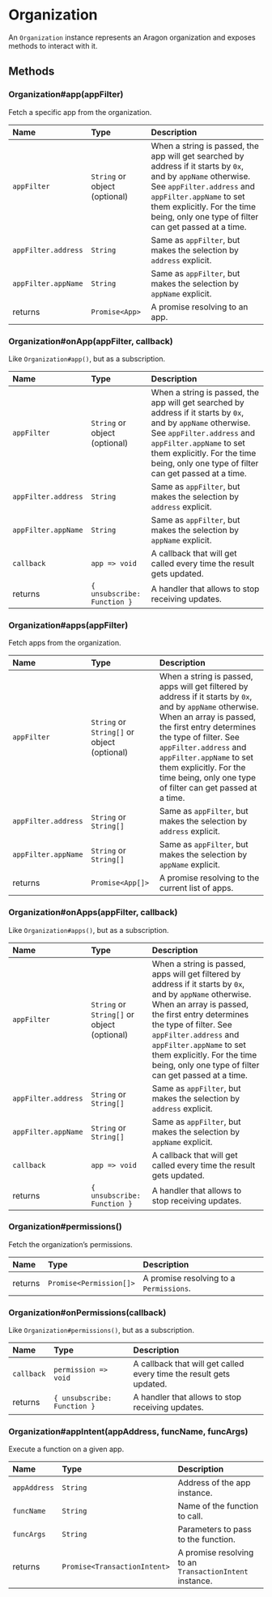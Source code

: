 # Organization

An `Organization` instance represents an Aragon organization and exposes methods to interact with it.

## Methods

### Organization\#app\(appFilter\)

Fetch a specific app from the organization.

| Name | Type | Description |
| :--- | :--- | :--- |
| `appFilter` | `String` or object \(optional\) | When a string is passed, the app will get searched by address if it starts by `0x`, and by `appName` otherwise. See `appFilter.address` and `appFilter.appName` to set them explicitly. For the time being, only one type of filter can get passed at a time. |
| `appFilter.address` | `String` | Same as `appFilter`, but makes the selection by `address` explicit. |
| `appFilter.appName` | `String` | Same as `appFilter`, but makes the selection by `appName` explicit. |
| returns | `Promise<App>` | A promise resolving to an app. |

### Organization\#onApp\(appFilter, callback\)

Like `Organization#app()`, but as a subscription.

| Name | Type | Description |
| :--- | :--- | :--- |
| `appFilter` | `String` or object \(optional\) | When a string is passed, the app will get searched by address if it starts by `0x`, and by `appName` otherwise. See `appFilter.address` and `appFilter.appName` to set them explicitly. For the time being, only one type of filter can get passed at a time. |
| `appFilter.address` | `String` | Same as `appFilter`, but makes the selection by `address` explicit. |
| `appFilter.appName` | `String` | Same as `appFilter`, but makes the selection by `appName` explicit. |
| `callback` | `app => void` | A callback that will get called every time the result gets updated. |
| returns | `{ unsubscribe: Function }` | A handler that allows to stop receiving updates. |

### Organization\#apps\(appFilter\)

Fetch apps from the organization.

| Name | Type | Description |
| :--- | :--- | :--- |
| `appFilter` | `String` or `String[]` or object \(optional\) | When a string is passed, apps will get filtered by address if it starts by `0x`, and by `appName` otherwise. When an array is passed, the first entry determines the type of filter. See `appFilter.address` and `appFilter.appName` to set them explicitly. For the time being, only one type of filter can get passed at a time. |
| `appFilter.address` | `String` or `String[]` | Same as `appFilter`, but makes the selection by `address` explicit. |
| `appFilter.appName` | `String` or `String[]` | Same as `appFilter`, but makes the selection by `appName` explicit. |
| returns | `Promise<App[]>` | A promise resolving to the current list of apps. |

### Organization\#onApps\(appFilter, callback\)

Like `Organization#apps()`, but as a subscription.

| Name | Type | Description |
| :--- | :--- | :--- |
| `appFilter` | `String` or `String[]` or object \(optional\) | When a string is passed, apps will get filtered by address if it starts by `0x`, and by `appName` otherwise. When an array is passed, the first entry determines the type of filter. See `appFilter.address` and `appFilter.appName` to set them explicitly. For the time being, only one type of filter can get passed at a time. |
| `appFilter.address` | `String` or `String[]` | Same as `appFilter`, but makes the selection by `address` explicit. |
| `appFilter.appName` | `String` or `String[]` | Same as `appFilter`, but makes the selection by `appName` explicit. |
| `callback` | `app => void` | A callback that will get called every time the result gets updated. |
| returns | `{ unsubscribe: Function }` | A handler that allows to stop receiving updates. |

### Organization\#permissions\(\)

Fetch the organization’s permissions.

| Name | Type | Description |
| :--- | :--- | :--- |
| returns | `Promise<Permission[]>` | A promise resolving to a `Permissions`. |

### Organization\#onPermissions\(callback\)

Like `Organization#permissions()`, but as a subscription.

| Name | Type | Description |
| :--- | :--- | :--- |
| `callback` | `permission => void` | A callback that will get called every time the result gets updated. |
| returns | `{ unsubscribe: Function }` | A handler that allows to stop receiving updates. |

### Organization\#appIntent\(appAddress, funcName, funcArgs\)

Execute a function on a given app.

| Name | Type | Description |
| :--- | :--- | :--- |
| `appAddress` | `String` | Address of the app instance. |
| `funcName` | `String` | Name of the function to call. |
| `funcArgs` | `String` | Parameters to pass to the function. |
| returns | `Promise<TransactionIntent>` | A promise resolving to an `TransactionIntent` instance. |

